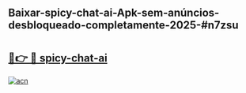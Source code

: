 ## Baixar-spicy-chat-ai-Apk-sem-anúncios-desbloqueado-completamente-2025-#n7zsu

# <h2><a href="https://ainizakaria.my?title=spicy-chat-ai&ref=22M">🔗👉 🔴 spicy-chat-ai</a></h2>

[![acn](https://github.com/user-attachments/assets/0f9c940e-d8b0-45ae-aac7-cd30a18b3e1c)](https://ainizakaria.my?title=spicy-chat-ai&ref=22M)

